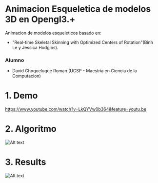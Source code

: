 # Animacion Esqueletica de modelos 3D en Opengl3.+ 
Animacion de modelos esqueleticos basado en:
- "Real-time Skeletal Skinning with Optimized Centers of Rotation"(Binh Le y Jessica Hodgins).

### Alumno
- David Choqueluque Roman (UCSP - Maestria en Ciencia de la Computacion)

# 1. Demo
https://www.youtube.com/watch?v=LkQYVw0b364&feature=youtu.be

# 2. Algoritmo
![Alt text](https://github.com/davidGCR/myAnimation/blob/master/myAnimtion/data/0.png?raw=true "Title")

# 3. Results
![Alt text](hhttps://github.com/davidGCR/myAnimation/blob/master/myAnimtion/data/results.png?raw=true "Title")

